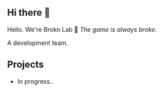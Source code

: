 ## Hi there 👋
Hello. We're Brokn Lab 🧪 _The game is always broke_.

A development team. 

## Projects
- In progress..
